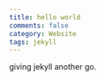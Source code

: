 ```yaml
---
title: hello world
comments: false
category: Website
tags: jekyll
---
```


giving jekyll another go.
